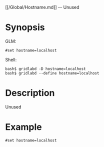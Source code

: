 [[/Global/Hostname.md]] -- Unused

# Synopsis
GLM:
~~~
#set hostname=localhost
~~~
Shell:
~~~
bash$ gridlabd -D hostname=localhost
bash$ gridlabd --define hostname=localhost
~~~

# Description

Unused

# Example

~~~
#set hostname=localhost
~~~

